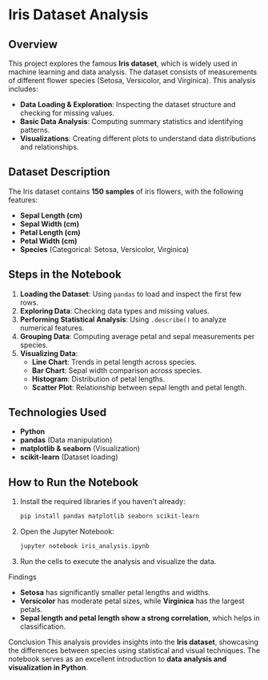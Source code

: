 # Iris Dataset Analysis

## Overview
This project explores the famous **Iris dataset**, which is widely used in machine learning and data analysis. The dataset consists of measurements of different flower species (Setosa, Versicolor, and Virginica). This analysis includes:

- **Data Loading & Exploration**: Inspecting the dataset structure and checking for missing values.
- **Basic Data Analysis**: Computing summary statistics and identifying patterns.
- **Visualizations**: Creating different plots to understand data distributions and relationships.

## Dataset Description
The Iris dataset contains **150 samples** of iris flowers, with the following features:

- **Sepal Length (cm)**
- **Sepal Width (cm)**
- **Petal Length (cm)**
- **Petal Width (cm)**
- **Species** (Categorical: Setosa, Versicolor, Virginica)

## Steps in the Notebook
1. **Loading the Dataset**: Using `pandas` to load and inspect the first few rows.
2. **Exploring Data**: Checking data types and missing values.
3. **Performing Statistical Analysis**: Using `.describe()` to analyze numerical features.
4. **Grouping Data**: Computing average petal and sepal measurements per species.
5. **Visualizing Data**:
   - **Line Chart**: Trends in petal length across species.
   - **Bar Chart**: Sepal width comparison across species.
   - **Histogram**: Distribution of petal lengths.
   - **Scatter Plot**: Relationship between sepal length and petal length.

## Technologies Used
- **Python**
- **pandas** (Data manipulation)
- **matplotlib & seaborn** (Visualization)
- **scikit-learn** (Dataset loading)

## How to Run the Notebook
1. Install the required libraries if you haven't already:
   ```bash
   pip install pandas matplotlib seaborn scikit-learn
   ```
2. Open the Jupyter Notebook:
   ```bash
   jupyter notebook iris_analysis.ipynb
   ```
3. Run the cells to execute the analysis and visualize the data.

Findings
- **Setosa** has significantly smaller petal lengths and widths.
- **Versicolor** has moderate petal sizes, while **Virginica** has the largest petals.
- **Sepal length and petal length show a strong correlation**, which helps in classification.

Conclusion
This analysis provides insights into the **Iris dataset**, showcasing the differences between species using statistical and visual techniques. The notebook serves as an excellent introduction to **data analysis and visualization in Python**.



